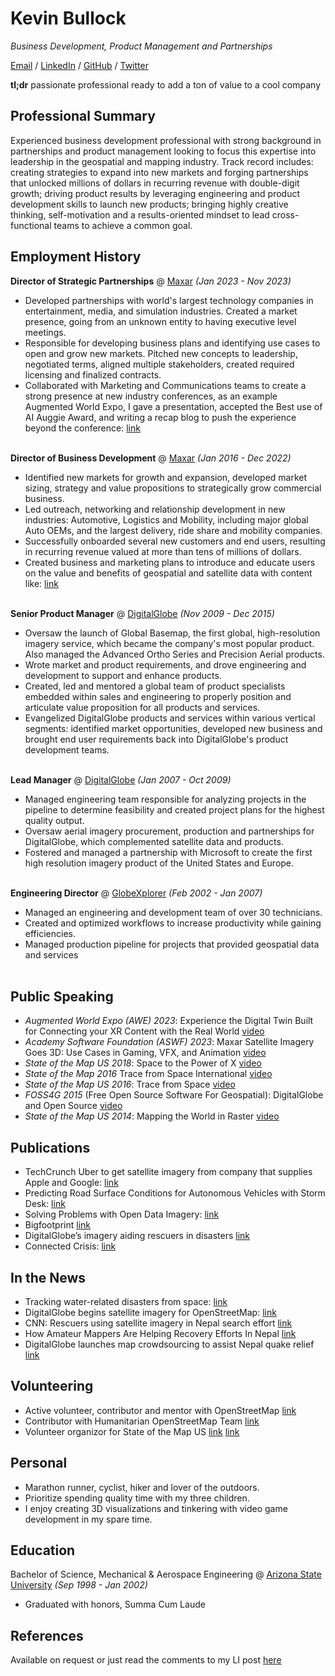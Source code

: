 # Kevin Bullock

_Business Development, Product Management and Partnerships_ <br>

[Email](mailto:kev.bullock10@gmail.com) / [LinkedIn](https://www.linkedin.com/in/kevbullock/) / [GitHub](https://github.com/kevinbullock/) / [Twitter](https://twitter.com/kevin_bullock/) 

**tl;dr** passionate professional ready to add a ton of value to a cool company

## Professional Summary

Experienced business development professional with strong background in partnerships and product management
looking to focus this expertise into leadership in the geospatial and mapping industry. Track record includes: creating
strategies to expand into new markets and forging partnerships that unlocked millions of dollars in recurring revenue
with double-digit growth; driving product results by leveraging engineering and product development skills to launch
new products; bringing highly creative thinking, self-motivation and a results-oriented mindset to lead cross-functional
teams to achieve a common goal.

## Employment History

**Director of Strategic Partnerships** @ [Maxar](https://www.maxar.com/) _(Jan 2023 - Nov 2023)_ <br>
  - Developed partnerships with world's largest technology companies in entertainment, media, and simulation industries.
Created a market presence, going from an unknown entity to having executive level meetings.
  - Responsible for developing business plans and identifying use cases to open and grow new markets. Pitched new concepts
to leadership, negotiated terms, aligned multiple stakeholders, created required licensing and finalized contracts.
  - Collaborated with Marketing and Communications teams to create a strong presence at new industry conferences, as an
example Augmented World Expo, I gave a presentation, accepted the Best use of AI Auggie Award, and writing a recap blog to
push the experience beyond the conference: [link](https://blog.maxar.com/earth-intelligence/2023/in-awe-of-the-extended-reality-community)
<br><br>

**Director of Business Development** @ [Maxar](https://www.maxar.com/) _(Jan 2016 - Dec 2022)_ <br>
  - Identified new markets for growth and expansion, developed market sizing, strategy and value propositions to strategically
grow commercial business.
  - Led outreach, networking and relationship development in new industries: Automotive, Logistics and Mobility, including
major global Auto OEMs, and the largest delivery, ride share and mobility companies.
  - Successfully onboarded several new customers and end users, resulting in recurring revenue valued at more than tens of
millions of dollars.
  - Created business and marketing plans to introduce and educate users on the value and benefits of geospatial and satellite
data with content like: [link](https://explore.maxar.com/mapping-the-last-mile) 
<br><br>

**Senior Product Manager** @ [DigitalGlobe](https://www.digitalglobe.com/) _(Nov 2009 - Dec 2015)_ <br>
  - Oversaw the launch of Global Basemap, the first global, high-resolution imagery service, which became the company's most
popular product. Also managed the Advanced Ortho Series and Precision Aerial products.
  - Wrote market and product requirements, and drove engineering and development to support and enhance products.
  - Created, led and mentored a global team of product specialists embedded within sales and engineering to properly position
and articulate value proposition for all products and services.
  - Evangelized DigitalGlobe products and services within various vertical segments: identified market opportunities, developed
new business and brought end user requirements back into DigitalGlobe's product development teams.
<br><br>

**Lead Manager** @ [DigitalGlobe](https://www.digitalglobe.com/) _(Jan 2007 - Oct 2009)_ <br>
  - Managed engineering team responsible for analyzing projects in the pipeline to determine feasibility and created project
plans for the highest quality output.
  - Oversaw aerial imagery procurement, production and partnerships for DigitalGlobe, which complemented satellite data and
products.
  - Fostered and managed a partnership with Microsoft to create the first high resolution imagery product of the United States
and Europe.
<br><br>

**Engineering Director** @ [GlobeXplorer](https://www.digitalglobe.com/) _(Feb 2002 - Jan 2007)_ <br>
  - Managed an engineering and development team of over 30 technicians.
  - Created and optimized workflows to increase productivity while gaining efficiencies.
  - Managed production pipeline for projects that provided geospatial data and services
<br><br>

## Public Speaking
   - *Augmented World Expo (AWE) 2023*: Experience the Digital Twin Built for Connecting your XR Content with the Real World [video](https://www.youtube.com/watch?v=rvIN9K7RYmw)
   - *Academy Software Foundation (ASWF) 2023*: Maxar Satellite Imagery Goes 3D: Use Cases in Gaming, VFX, and Animation [video](https://www.youtube.com/watch?v=RYRAvFpWKyk)
   - *State of the Map US 2018*: Space to the Power of X [video](https://www.youtube.com/watch?v=AI8e6EtSr3g)
   - *State of the Map 2016* Trace from Space International [video](https://www.youtube.com/watch?v=XDR3etu8z8Q)
   - *State of the Map US 2016*: Trace from Space [video](https://www.youtube.com/watch?v=1dh60heskmo)
   - *FOSS4G 2015* (Free Open Source Software For Geospatial): DigitalGlobe and Open Source [video](https://vimeo.com/142215055)
   - *State of the Map US 2014*: Mapping the World in Raster [video](https://www.youtube.com/watch?v=IyCeqMuBV98)

## Publications

  - TechCrunch Uber to get satellite imagery from company that supplies Apple and Google: [link](https://techcrunch.com/2016/07/19/uber-digitalglobe/)
  - Predicting Road Surface Conditions for Autonomous Vehicles with Storm Desk: [link](https://blog.maxar.com/earth-intelligence/2020/predicting-road-surface-conditions-for-autonomous-vehicles-with-storm-desk)
  - Solving Problems with Open Data Imagery: [link](https://aws.amazon.com/blogs/publicsector/solving-problems-with-open-data-imagery-qa-with-digitalglobe-and-hot/)
  - Bigfootprint [link](https://medium.com/@kevin_bullock/bigfootprint-5dbfa7871ead)
  - DigitalGlobe’s imagery aiding rescuers in disasters [link](https://www.bizjournals.com/denver/print-edition/2015/11/06/digitalglobe-s-imagery-aiding-rescuers-in.html)
  - Connected Crisis: [link](https://trajectorymagazine.com/connected-crisis/)

## In the News

  - Tracking water-related disasters from space: [link](https://www.9news.com/article/tech/science/tracking-water-related-disasters-from-space/73-340879357)
  - DigitalGlobe begins satellite imagery for OpenStreetMap: [link](https://www.geospatialworld.net/news/digitalglobe-begins-satellite-imagery-openstreetmap/)
  - CNN: Rescuers using satellite imagery in Nepal search effort [link](https://www.youtube.com/watch?v=IBQofBWteUs)
  - How Amateur Mappers Are Helping Recovery Efforts In Nepal [link](https://www.bloomberg.com/news/articles/2015-04-28/how-amateur-mappers-are-helping-recovery-efforts-in-nepal)
  - DigitalGlobe launches map crowdsourcing to assist Nepal quake relief [link](https://www.denverpost.com/2015/04/27/digitalglobe-launches-map-crowdsourcing-to-assist-nepal-quake-relief/)

## Volunteering
   - Active volunteer, contributor and mentor with OpenStreetMap [link](https://www.openstreetmap.org)
   - Contributor with Humanitarian OpenStreetMap Team [link](https://www.hotosm.org/)
   - Volunteer organizor for State of the Map US [link](https://openstreetmap.us/events/state-of-the-map-us/) [link](https://openstreetmap.us/news/2017/01/sotmus-2017-announcement/)
  
## Personal
   - Marathon runner, cyclist, hiker and lover of the outdoors. 
   - Prioritize spending quality time with my three children. 
   - I enjoy creating 3D visualizations and tinkering with video game development in my spare time. 

## Education

Bachelor of Science, Mechanical & Aerospace Engineering @ [Arizona State University](https://www.asu.edu/) _(Sep 1998 - Jan 2002)_ <br>
   - Graduated with honors, Summa Cum Laude 

## References

Available on request or just read the comments to my LI post [here](https://www.linkedin.com/posts/kevbullock_my-ride-has-come-to-an-end-at-maxar-along-activity-7127320697172856834-MqV9?utm_source=share&utm_medium=member_ios)
